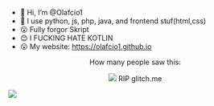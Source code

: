 - 👋 Hi, I’m @Olafcio1
- 👀 I use python, js, php, java, and frontend stuf(html,css)
- 😮 Fully forgor Skript
- 😊 I FUCKING HATE KOTLIN
- 😮 My website: https://olafcio1.github.io

<center>
  <p>How many people saw this:</p>
  <img src="https://profile-counter.glitch.me/Olafcio1/count.svg">
  <span>RIP glitch.me</span>
</center>

<a href="https://modrinth.com/user/Olafcio1"><img src="https://img.shields.io/badge/Olafcio1-My%20modrinth?style=for-the-badge&logo=modrinth&logoColor=%23126867&labelColor=%2312af67&color=%23126867"></a>
